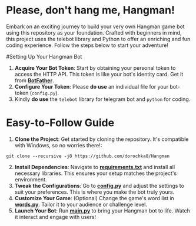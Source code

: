 # Please, don't hang me, Hangman!

Embark on an exciting journey to build your very own Hangman game bot using this repository as your foundation. Crafted with beginners in mind, this project uses the telebot library and Python to offer an enriching and fun coding experience. Follow the steps below to start your adventure!

#Setting Up Your Hangman Bot

1. **Acquire Your Bot Token**: Start by obtaining your personal token to access the HTTP API. This token is like your bot's identity card. Get it from [**BotFather**](https://t.me/BotFather).
2. **Configure Your Token**: Please **do use** an individual file for your bot-token (`config.py`).
3. Kindly **do use** the `telebot` library for telegram bot and `python` for coding.

# Easy-to-Follow Guide
1. **Clone the Project**: Get started by cloning the repository. It's compatible with Windows, so no worries there!:
```
git clone --recursive -j8 https://github.com/dorochka8/Hangman
```
2. **Install Dependencies**: Navigate to [**requirements.txt**](https://github.com/dorochka8/Hangman/blob/main/requirements.txt) and install all necessary libraries. This ensures your setup matches the project's environment.
3. **Tweak the Configurations**: Go to [**config.py**](https://github.com/dorochka8/Hangman/blob/main/config.py) and adjust the settings to suit your preferences. This is where you make the bot truly yours.
4. **Customize Your Game**: (Optional) Change the game's word list in [**words.py**](https://github.com/dorochka8/Hangman/blob/main/words.py). Tailor it to your audience or challenge level. 
5. **Launch Your Bot**: Run [**main.py**](https://github.com/dorochka8/Hangman/blob/main/main.py) to bring your Hangman bot to life. Watch it interact and engage with users!

